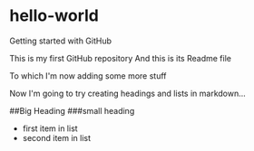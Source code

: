 hello-world
===========

Getting started with GitHub

This is my first GitHub repository
And this is its Readme file

To which I'm now adding some more stuff

Now I'm going to try creating headings and lists in markdown...

##Big Heading
###small heading

* first item in list
* second item in list
